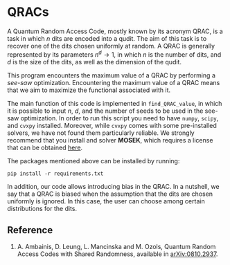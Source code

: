 # QRACs

A Quantum Random Access Code, mostly known by its acronym QRAC, is a task in which $n$ dits are encoded into a qudit. The aim of this task is to recover one of the dits chosen uniformly at random. A QRAC is generally represented by its parameters $n^d \rightarrow 1$, in which $n$ is the number of dits, and $d$ is the size of the dits, as well as the dimension of the qudit.

This program encounters the maximum value of a QRAC by performing a _see-saw_ optimization. Encountering the maximum value of a QRAC means that we aim to maximize the functional associated with it.

The main function of this code is implemented in `find_QRAC_value`, in which it is possible to input $n$, $d$, and the number of seeds to be used in the see-saw optimization. In order to run this script you need to have `numpy`, `scipy`, and `cvxpy` installed. Moreover, while `cvxpy` comes with some pre-installed solvers, we have not found them particularly reliable. We strongly recommend that you install and solver __MOSEK__, which requires a license that can be obtained [here](https://www.mosek.com/products/academic-licenses/).

The packages mentioned above can be installed by running:

```
pip install -r requirements.txt
```

In addition, our code allows introducing bias in the QRAC. In a nutshell, we say that a QRAC is biased when the assumption that the dits are chosen uniformly is ignored. In this case, the user can choose among certain distributions for the dits.

## Reference

1. A. Ambainis, D. Leung, L. Mancinska and M. Ozols, Quantum Random Access Codes with Shared Randomness, available in [arXiv:0810.2937](https://arxiv.org/abs/0810.2937).
